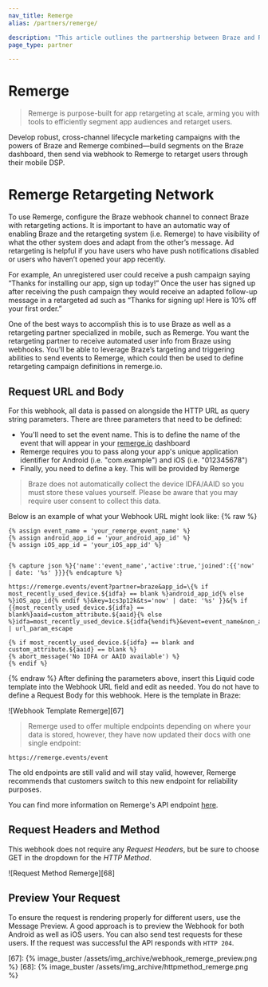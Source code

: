 ```yaml
---
nav_title: Remerge
alias: /partners/remerge/

description: "This article outlines the partnership between Braze and Remerge, a purpose-built app for retargeting at scale, arming you with tools to efficiently segment app audiences and retarget users."
page_type: partner

---
```


# Remerge

> Remerge is purpose-built for app retargeting at scale, arming you with tools to efficiently segment app audiences and retarget users.

Develop robust, cross-channel lifecycle marketing campaigns with the powers of Braze and Remerge combined—build segments on the Braze dashboard, then send via webhook to Remerge to retarget users through their mobile DSP.

# Remerge Retargeting Network

To use Remerge, configure the Braze webhook channel to connect Braze with retargeting actions. It is important to have an automatic way of enabling Braze and the retargeting system (i.e. Remerge) to have visibility of what the other system does and adapt from the other’s message. Ad retargeting is helpful if you have users who have push notifications disabled or users who haven’t opened your app recently.

For example, An unregistered user could receive a push campaign saying “Thanks for installing our app, sign up today!” Once the user has signed up after receiving the push campaign they would receive an adapted follow-up message in a retargeted ad such as “Thanks for signing up! Here is 10% off your first order.”

One of the best ways to accomplish this is to use Braze as well as a retargeting partner specialized in mobile, such as Remerge. You want the retargeting partner to receive automated user info from Braze using webhooks. You’ll be able to leverage Braze’s targeting and triggering abilities to send events to Remerge, which could then be used to define retargeting campaign definitions in remerge.io.

## Request URL and Body

For this webhook, all data is passed on alongside the HTTP URL as query string parameters. There are three parameters that need to be defined:

- You'll need to set the event name. This is to define the name of the event that will appear in your [remerge.io][65] dashboard
- Remerge requires you to pass along your app's unique application identifier for Android (i.e. "com.example") and iOS (i.e. "012345678")
- Finally, you need to define a key. This will be provided by Remerge

>  Braze does not automatically collect the device IDFA/AAID so you must store these values yourself. Please be aware that you may require user consent to collect this data.

Below is an example of what your Webhook URL might look like:
{% raw %}
```
{% assign event_name = 'your_remerge_event_name' %} 
{% assign android_app_id = 'your_android_app_id' %} 
{% assign iOS_app_id = 'your_iOS_app_id' %}


{% capture json %}{'name':'event_name','active':true,'joined':{{'now' | date: '%s' }}}{% endcapture %}

https://remerge.events/event?partner=braze&app_id=\{% if most_recently_used_device.${idfa} == blank %}android_app_id{% else %}iOS_app_id{% endif %}&key=1cs3p12k&ts='now' | date: '%s' }}&{% if {{most_recently_used_device.${idfa} == blank%}aaid=custom_attribute.${aaid}{% else %}idfa=most_recently_used_device.${idfa{%endif%}&event=event_name&non_app_event=true&data=json | url_param_escape

{% if most_recently_used_device.${idfa} == blank and custom_attribute.${aaid} == blank %}
{% abort_message('No IDFA or AAID available') %}
{% endif %}
```
{% endraw %}
After defining the parameters above, insert this Liquid code template into the Webhook URL field and edit as needed. You do not have to define a Request Body for this webhook. Here is the template in Braze:

![Webhook Template Remerge][67]

>  Remerge used to offer multiple endpoints depending on where your data is stored, however, they have now updated their docs with one single endpoint:

```
https://remerge.events/event
```
The old endpoints are still valid and will stay valid, however, Remerge recommends that customers switch to this new endpoint for reliability purposes.

You can find more information on Remerge's API endpoint [here][66].

## Request Headers and Method

This webhook does not require any *Request Headers*, but be sure to choose GET in the dropdown for the *HTTP Method*.

![Request Method Remerge][68]

## Preview Your Request

To ensure the request is rendering properly for different users, use the Message Preview. A good approach is to preview the Webhook for both Android as well as iOS users. You can also send test requests for these users. If the request was successful the API responds with `HTTP 204`.

[65]: https://www.remerge.io/
[66]: https://help.remerge.io/hc/en-us/articles/115003046534-Remerge-Event-Tracking-API
[67]: {% image_buster /assets/img_archive/webhook_remerge_preview.png %}
[68]: {% image_buster /assets/img_archive/httpmethod_remerge.png %}
